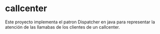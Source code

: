 # callcenter
Este proyecto implementa el patron Dispatcher en java para representar la atención de las llamabas de los clientes de un callcenter.
